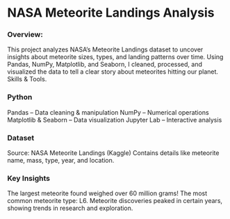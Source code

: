 # NASA Meteorite Landings Analysis
### Overview: 
This project analyzes NASA’s Meteorite Landings dataset to uncover insights about meteorite sizes, types, and landing patterns over time.
Using Pandas, NumPy, Matplotlib, and Seaborn, I cleaned, processed, and visualized the data to tell a clear story about meteorites hitting our planet.
Skills & Tools.

### Python 
Pandas – Data cleaning & manipulation
NumPy – Numerical operations
Matplotlib & Seaborn – Data visualization
Jupyter Lab – Interactive analysis

### Dataset
Source: NASA Meteorite Landings (Kaggle)
Contains details like meteorite name, mass, type, year, and location.

### Key Insights
The largest meteorite found weighed over 60 million grams!
The most common meteorite type: L6.
Meteorite discoveries peaked in certain years, showing trends in research and exploration.
